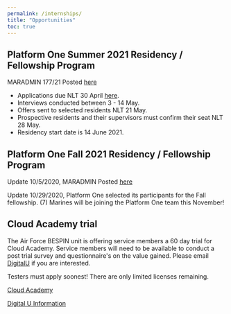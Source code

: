 ```yaml
---
permalink: /internships/
title: "Opportunities"
toc: true
---
```


##  Platform One Summer 2021 Residency / Fellowship Program

MARADMIN 177/21 Posted [here](https://www.marines.mil/News/Messages/Messages-Display/Article/2558057/department-of-defense-platform-one-resident-opportunity/)
  * Applications due NLT 30 April [here](https://p1.dso.mil/#residency/).
  * Interviews conducted between 3 - 14 May.  
  * Offers sent to selected residents NLT 21 May.
  * Prospective residents and their supervisors must confirm their seat NLT 28 May.
  * Residency start date is 14 June 2021.

## Platform One Fall 2021 Residency / Fellowship Program

Update 10/5/2020, MARADMIN Posted [here](https://www.marines.mil/News/Messages/Messages-Display/Article/2371787/department-of-defense-platform-one-fellowship-opportunity/)

Update 10/29/2020, Platform One selected its participants for the Fall fellowship.  (7) Marines will be joining the Platform One team this November!

##  Cloud Academy trial 

The Air Force BESPIN unit is offering service members a 60 day trial for Cloud Academy. 
Service members will need to be available to conduct a post trial survey and questionnaire's on the value gained.
Please email [DigitalU](mailto:peyton.cleveland.1@us.af.mil) if you are interested.

Testers must apply soonest! There are only limited licenses remaining.

[Cloud Academy](https://cloudacademy.com/)

[Digital U Information](https://www.fedscoop.com/air-forces-digital-university-free-technical-training/)



